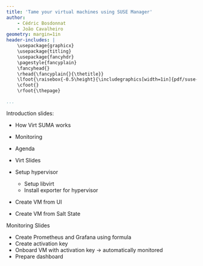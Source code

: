 ```yaml
---
title: 'Tame your virtual machines using SUSE Manager'
author:
    - Cédric Bosdonnat
    - João Cavalheiro
geometry: margin=1in
header-includes: |
    \usepackage{graphicx}
    \usepackage{titling}
    \usepackage{fancyhdr}
    \pagestyle{fancyplain}
    \fancyhead{}
    \rhead{\fancyplain{}{\thetitle}}
    \lfoot{\raisebox{-0.5\height}{\includegraphics[width=1in]{pdf/suse-logo.png}}}
    \cfoot{}
    \rfoot{\thepage}

...
```


Introduction slides:

* How Virt SUMA works
* Monitoring
* Agenda
* Virt Slides

* Setup hypervisor
  * Setup libvirt
  * Install exporter for hypervisor
* Create VM from UI
* Create VM from Salt State

Monitoring Slides

* Create Prometheus and Grafana using formula
* Create activation key
* Onboard VM with activation key -> automatically monitored
* Prepare dashboard

